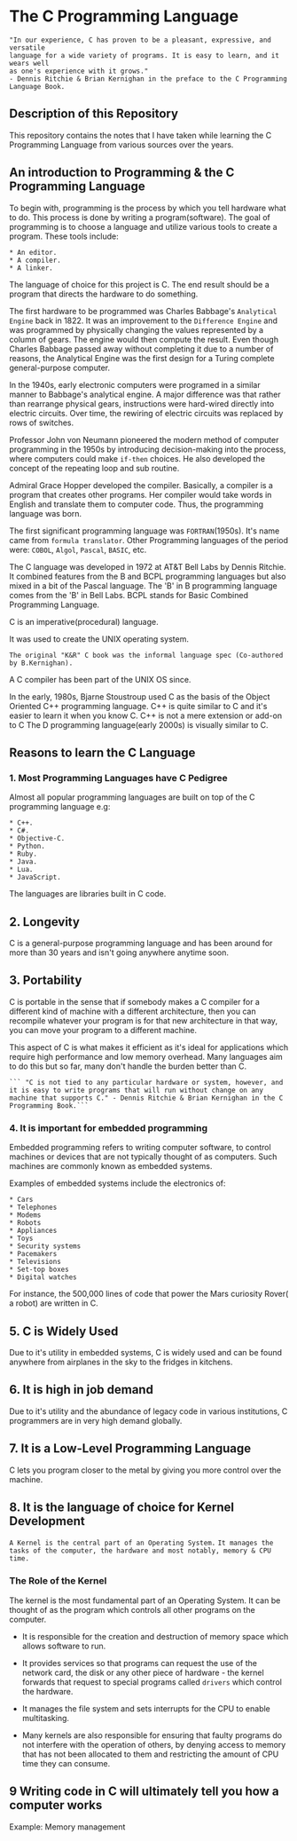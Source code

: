 # The C Programming Language

    "In our experience, C has proven to be a pleasant, expressive, and versatile 
    language for a wide variety of programs. It is easy to learn, and it wears well 
    as one's experience with it grows." 
    - Dennis Ritchie & Brian Kernighan in the preface to the C Programming Language Book.

## Description of this Repository

This repository contains the notes that I have taken while learning the C Programming Language from various sources over the years.

## An introduction to Programming & the C Programming Language

To begin with, programming is the process by which you tell hardware what to do. This process is done by writing a program(software).
The goal of programming is to choose a language and utilize various tools to create a program. These tools include:

    * An editor.
    * A compiler.
    * A linker.
The language of choice for this project is C. The end result should be a program that directs the hardware to do something.

The first hardware to be programmed was Charles Babbage's ```Analytical Engine``` back in 1822. It was an improvement to the ```Difference Engine``` and was programmed by physically changing the values represented by a column of gears. The engine would then compute the result. Even though Charles Babbage passed away without completing it due to a number of reasons, the Analytical Engine was the first design for a Turing complete general-purpose computer.

In the 1940s, early electronic computers were programed in a similar manner to Babbage's analytical engine. A major difference was that rather than rearrange physical gears, instructions were hard-wired directly into electric circuits. Over time, the rewiring of electric circuits was replaced by rows of switches.

Professor John von Neumann pioneered the modern method of computer programming in the 1950s by introducing decision-making into the process, where computers could make ```if-then``` choices. He also developed the concept of the repeating loop and sub routine.

Admiral Grace Hopper developed the compiler. Basically, a compiler is a program that creates other programs. Her compiler would take words in English and translate them to computer code. Thus, the programming language was born.

The first significant programming language was ```FORTRAN```(1950s). It's name came from ```formula translator```.
Other Programming languages of the period were: ```COBOL```, ```Algol```, ```Pascal```, ```BASIC```, etc.

The C language was developed in 1972 at AT&T Bell Labs by Dennis Ritchie. It combined features from the B and BCPL programming languages but also mixed in a bit of the Pascal language. The 'B' in B programming language comes from the 'B' in Bell Labs.
BCPL stands for Basic Combined Programming Language.

C is an imperative(procedural) language.

It was used to create the UNIX operating system.

    The original "K&R" C book was the informal language spec (Co-authored by B.Kernighan).
A C compiler has been part of the UNIX OS since.

In the early, 1980s, Bjarne Stoustroup used C as the basis of the Object Oriented C++ programming language. C++ is quite similar to C and it's easier to learn it when you know C. C++ is not a mere extension or add-on to C
The D programming language(early 2000s) is visually similar to C.

## Reasons to learn the C Language

### 1. Most Programming Languages have C Pedigree

Almost all popular programming languages are built on top of the C programming language e.g:

    * C++.
    * C#.
    * Objective-C.
    * Python.
    * Ruby.
    * Java.
    * Lua.
    * JavaScript.
The languages are libraries built in C code.

## 2. Longevity

C is a general-purpose programming language and has been around for more than 30 years and isn't going anywhere anytime soon.

## 3. Portability

C is portable in the sense that if somebody makes a C compiler for a different kind of machine with a different architecture, then you can recompile whatever your program is for that new architecture in that way, you can move your program to a different machine.

This aspect of C is what makes it efficient as it's ideal for applications which require high performance and low memory overhead. Many languages aim to do this but so far, many don't handle the burden better than C.

    ``` "C is not tied to any particular hardware or system, however, and it is easy to write programs that will run without change on any machine that supports C." - Dennis Ritchie & Brian Kernighan in the C Programming Book.```

### 4. It is important for embedded programming

Embedded programming refers to writing computer software, to control machines or devices that are not typically thought of as computers. Such machines are commonly known as embedded systems.

Examples of embedded systems include the electronics of:

    * Cars 
    * Telephones
    * Modems 
    * Robots
    * Appliances
    * Toys
    * Security systems 
    * Pacemakers 
    * Televisions
    * Set-top boxes 
    * Digital watches
For instance, the 500,000 lines of code that power the Mars curiosity Rover( a robot) are written in C.

## 5. C is Widely Used

Due to it's utility in embedded systems, C is widely used and can be found anywhere from airplanes in the sky to the fridges in kitchens.

## 6. It is high in job demand

Due to it's utility and the abundance of legacy code in various institutions, C programmers are in very high demand globally.

## 7. It is a Low-Level Programming Language

C lets you program closer to the metal by giving you more control over the machine.

## 8. It is the language of choice for Kernel Development

```A Kernel is the central part of an Operating System.```
```It manages the tasks of the computer, the hardware and most notably, memory & CPU time.```

### The Role of the Kernel

The kernel is the most fundamental part of an Operating System. It can be thought of as the program which controls all other programs on the computer.

* It is responsible for the creation and destruction of memory space which allows software to run.

* It provides services so that programs can request the use of the network card, the disk or any other piece of hardware - the kernel forwards that request to special programs called ```drivers``` which control the hardware.

* It manages the file system and sets interrupts for the CPU to enable multitasking.

* Many kernels are also responsible for ensuring that faulty programs do not interfere with the operation of others, by denying access to memory that has not been allocated to them and restricting the amount of CPU time they can consume.

## 9 Writing code in C will ultimately tell you how a computer works

Example: Memory management
